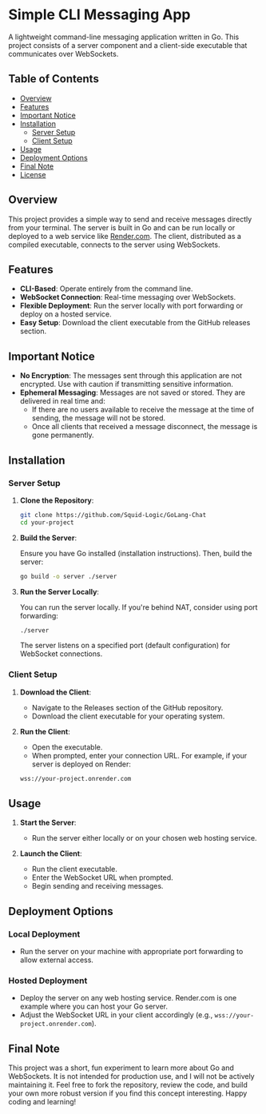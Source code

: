 # Simple CLI Messaging App

A lightweight command-line messaging application written in Go. This project consists of a server component and a client-side executable that communicates over WebSockets.

## Table of Contents

- [Overview](#overview)
- [Features](#features)
- [Important Notice](#important-notice)
- [Installation](#installation)
  - [Server Setup](#server-setup)
  - [Client Setup](#client-setup)
- [Usage](#usage)
- [Deployment Options](#deployment-options)
- [Final Note](#final-note)
- [License](#license)

## Overview

This project provides a simple way to send and receive messages directly from your terminal. The server is built in Go and can be run locally or deployed to a web service like [Render.com](https://render.com/). The client, distributed as a compiled executable, connects to the server using WebSockets.

## Features

- **CLI-Based**: Operate entirely from the command line.
- **WebSocket Connection**: Real-time messaging over WebSockets.
- **Flexible Deployment**: Run the server locally with port forwarding or deploy on a hosted service.
- **Easy Setup**: Download the client executable from the GitHub releases section.

## Important Notice

- **No Encryption**: The messages sent through this application are not encrypted. Use with caution if transmitting sensitive information.
- **Ephemeral Messaging**: Messages are not saved or stored. They are delivered in real time and:
  - If there are no users available to receive the message at the time of sending, the message will not be stored.
  - Once all clients that received a message disconnect, the message is gone permanently.

## Installation

### Server Setup

1. **Clone the Repository**:
   
   ```sh
   git clone https://github.com/Squid-Logic/GoLang-Chat
   cd your-project
   ```

2. **Build the Server**:
   
   Ensure you have Go installed (installation instructions). Then, build the server:
   
   ```sh
   go build -o server ./server
   ```

3. **Run the Server Locally**:
   
   You can run the server locally. If you're behind NAT, consider using port forwarding:
   
   ```sh
   ./server
   ```
   
   The server listens on a specified port (default configuration) for WebSocket connections.

### Client Setup

1. **Download the Client**:
   
   - Navigate to the Releases section of the GitHub repository.
   - Download the client executable for your operating system.

2. **Run the Client**:
   
   - Open the executable.
   - When prompted, enter your connection URL. For example, if your server is deployed on Render:
   
   ```sh
   wss://your-project.onrender.com
   ```

## Usage

1. **Start the Server**:
   
   - Run the server either locally or on your chosen web hosting service.

2. **Launch the Client**:
   
   - Run the client executable.
   - Enter the WebSocket URL when prompted.
   - Begin sending and receiving messages.

## Deployment Options

### Local Deployment

- Run the server on your machine with appropriate port forwarding to allow external access.

### Hosted Deployment

- Deploy the server on any web hosting service. Render.com is one example where you can host your Go server.
- Adjust the WebSocket URL in your client accordingly (e.g., `wss://your-project.onrender.com`).

## Final Note

This project was a short, fun experiment to learn more about Go and WebSockets. It is not intended for production use, and I will not be actively maintaining it. Feel free to fork the repository, review the code, and build your own more robust version if you find this concept interesting. Happy coding and learning!
